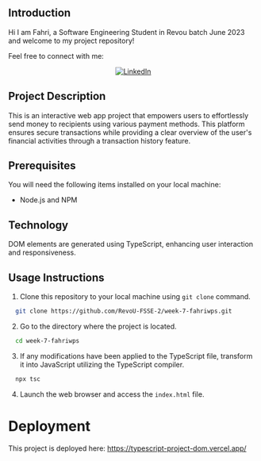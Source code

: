 ## Introduction

Hi I am Fahri, a Software Engineering Student in Revou batch June 2023 and welcome to my project repository!

Feel free to connect with me:

<div align=center>
  <a href="https://www.linkedin.com/in/fahriprs/"><img src="https://img.shields.io/static/v1?style=for-the-badge&message=LinkedIn&color=0A66C2&logo=LinkedIn&logoColor=FFFFFF&label=" alt="LinkedIn" /></a>
</div>

## Project Description

This is an interactive web app project that empowers users to effortlessly send money to recipients using various payment methods. This platform ensures secure transactions while providing a clear overview of the user's financial activities through a transaction history feature.

## Prerequisites 

You will need the following items installed on your local machine:
- Node.js and NPM

## Technology

DOM elements are generated using TypeScript, enhancing user interaction and responsiveness.

## Usage Instructions

1. Clone this repository to your local machine using ```git clone``` command.
```bash
  git clone https://github.com/RevoU-FSSE-2/week-7-fahriwps.git
```

2. Go to the directory where the project is located.
```bash
  cd week-7-fahriwps
  ```

3. If any modifications have been applied to the TypeScript file, transform it into JavaScript utilizing the TypeScript compiler.
```bash
  npx tsc
```

4. Launch the web browser and access the ```index.html``` file.

# Deployment 

This project is deployed here: https://typescript-project-dom.vercel.app/